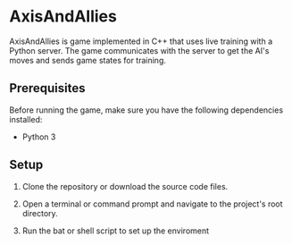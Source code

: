 # AxisAndAllies

AxisAndAllies is game implemented in C++ that uses live training with a Python server. The game communicates with the server to get the AI's moves and sends game states for training.

## Prerequisites

Before running the game, make sure you have the following dependencies installed:

- Python 3

## Setup

1. Clone the repository or download the source code files.

2. Open a terminal or command prompt and navigate to the project's root directory.

3. Run the bat or shell script to set up the enviroment